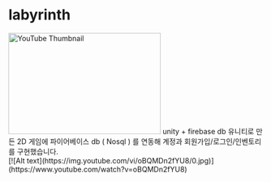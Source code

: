 # labyrinth
<img src="https://img.youtube.com/vi/oBQMDn2fYU8/0.jpg" alt="YouTube Thumbnail" width="300" height="200">
unity + firebase db 
유니티로 만든 2D 게임에 파이어베이스 db ( Nosql ) 를 연동해
계정과 회원가입/로그인/인벤토리를 구현했습니다. <br>
[![Alt text](https://img.youtube.com/vi/oBQMDn2fYU8/0.jpg)](https://www.youtube.com/watch?v=oBQMDn2fYU8)
